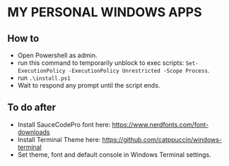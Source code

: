# MY PERSONAL WINDOWS APPS

## How to
- Open Powershell as admin.
- run this command to temporarily unblock to exec scripts: `Set-ExecutionPolicy -ExecutionPolicy Unrestricted -Scope Process`.
- run `.\install.ps1`
- Wait to respond any prompt until the script ends.

## To do after
- Install SauceCodePro font here: https://www.nerdfonts.com/font-downloads
- Install Terminal Theme here: https://github.com/catppuccin/windows-terminal
- Set theme, font and default console in Windows Terminal settings.
